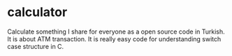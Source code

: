 # calculator
Calculate something
I share for everyone as a open source code in Turkish. 
It is about ATM transaction.
It is really easy code for understanding switch case structure in C.

